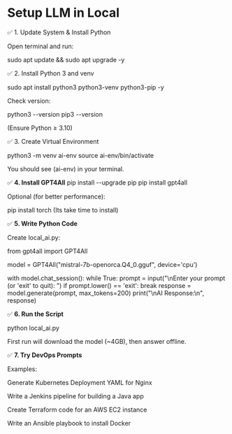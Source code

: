 # Setup LLM in Local 

✅ 1. Update System & Install Python

Open terminal and run:

sudo apt update && sudo apt upgrade -y

✅ 2. Install Python 3 and venv

sudo apt install python3 python3-venv python3-pip -y

Check version:

python3 --version
pip3 --version

(Ensure Python ≥ 3.10)

✅ 3. Create Virtual Environment

python3 -m venv ai-env
source ai-env/bin/activate


You should see (ai-env) in your terminal.

✅ **4. Install GPT4All**
pip install --upgrade pip
pip install gpt4all


Optional (for better performance):

pip install torch (Its take time to install)

✅ **5. Write Python Code**

Create local_ai.py:

from gpt4all import GPT4All

model = GPT4All("mistral-7b-openorca.Q4_0.gguf", device='cpu')

with model.chat_session():
    while True:
        prompt = input("\nEnter your prompt (or 'exit' to quit): ")
        if prompt.lower() == 'exit':
            break
        response = model.generate(prompt, max_tokens=200)
        print("\nAI Response:\n", response)


✅ **6. Run the Script**

python local_ai.py


First run will download the model (~4GB), then answer offline.

✅ **7. Try DevOps Prompts**

Examples:

Generate Kubernetes Deployment YAML for Nginx

Write a Jenkins pipeline for building a Java app

Create Terraform code for an AWS EC2 instance

Write an Ansible playbook to install Docker
